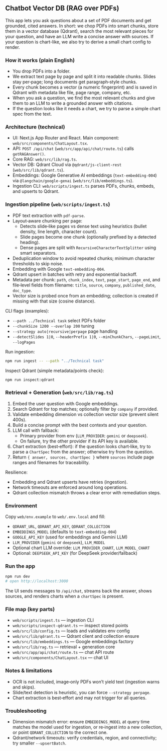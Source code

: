 ## Chatbot Vector DB (RAG over PDFs)

This app lets you ask questions about a set of PDF documents and get grounded, cited answers. In short: we chop PDFs into smart chunks, store them in a vector database (Qdrant), search the most relevant pieces for your question, and have an LLM write a concise answer with sources. If your question is chart-like, we also try to derive a small chart config to render.

### How it works (plain English)
- You drop PDFs into a folder.
- We extract text page by page and split it into readable chunks. Slides stay per‑page; long documents get paragraph‑style chunks.
- Every chunk becomes a vector (a numeric fingerprint) and is saved in Qdrant with metadata like file, page range, company, etc.
- When you ask a question, we find the most relevant chunks and give them to an LLM to write a grounded answer with citations.
- If the question looks like it needs a chart, we try to parse a simple chart spec from the text.

### Architecture (technical)
- UI: Next.js App Router and React. Main component: `web/src/components/ChatLayout.tsx`.
- API: `POST /api/chat` (`web/src/app/api/chat/route.ts`) calls `getRAGAnswer()`.
- Core RAG: `web/src/lib/rag.ts`.
- Vector DB: Qdrant Cloud via `@qdrant/js-client-rest` (`web/src/lib/qdrant.ts`).
- Embeddings: Google Generative AI embeddings (`text-embedding-004`) via `@langchain/google-genai` (`web/src/lib/embeddings.ts`).
- Ingestion CLI: `web/scripts/ingest.ts` parses PDFs, chunks, embeds, and upserts to Qdrant.

### Ingestion pipeline (`web/scripts/ingest.ts`)
- PDF text extraction with `pdf-parse`.
- Layout‑aware chunking per page:
  - Detects slide‑like pages vs dense text using heuristics (bullet density, line length, character count).
  - Slide pages become one chunk (optionally prefixed by a detected heading).
  - Dense pages are split with `RecursiveCharacterTextSplitter` using smart separators.
- Deduplication window to avoid repeated chunks; minimum character thresholds to skip noise.
- Embedding with Google `text-embedding-004`.
- Qdrant upsert in batches with retry and exponential backoff.
- Metadata per chunk: `path`, `chunk_index`, `text`, `page_start`, `page_end`, and file‑level fields from filename: `title`, `source`, `company`, `published_date`, `doc_type`.
- Vector size is probed once from an embedding; collection is created if missing with that size (cosine distance).

CLI flags (examples):
- `--path ../Technical task` select PDFs folder
- `--chunkSize 1200 --overlap 200` tuning
- `--strategy auto|recursive|perpage` page handling
- `--detectSlides 1|0`, `--headerPrefix 1|0`, `--minChunkChars`, `--pageLimit`, `--logPages`

Run ingestion:
```bash
npm run ingest -- --path "../Technical task"
```

Inspect Qdrant (simple metadata/points check):
```bash
npm run inspect:qdrant
```

### Retrieval + Generation (`web/src/lib/rag.ts`)
1) Embed the user question with Google embeddings.
2) Search Qdrant for top matches; optionally filter by `company` if provided.
3) Validate embedding dimension vs collection vector size (prevent silent 400s).
4) Build a concise prompt with the best contexts and your question.
5) LLM call with fallback:
   - Primary provider from env (`LLM_PROVIDER`: `gemini` or `deepseek`).
   - On failure, try the other provider if its API key is available.
6) Chart extraction (best‑effort): if the question looks chart‑like, try to parse a `ChartSpec` from the answer; otherwise try from the question.
7) Return `{ answer, sources, chartSpec }` where `sources` include page ranges and filenames for traceability.

Resilience:
- Embedding and Qdrant upserts have retries (ingestion).
- Network timeouts are enforced around long operations.
- Qdrant collection mismatch throws a clear error with remediation steps.

### Environment
Copy `web/env.example` to `web/.env.local` and fill:
- `QDRANT_URL`, `QDRANT_API_KEY`, `QDRANT_COLLECTION`
- `EMBEDDINGS_MODEL` (defaults to `text-embedding-004`)
- `GOOGLE_API_KEY` (used for embeddings and Gemini LLM)
- `LLM_PROVIDER` (`gemini` or `deepseek`), `LLM_MODEL`
- Optional chart LLM override: `LLM_PROVIDER_CHART`, `LLM_MODEL_CHART`
- Optional: `DEEPSEEK_API_KEY` (for DeepSeek provider/fallback)

### Run the app
```bash
npm run dev
# open http://localhost:3000
```
The UI sends messages to `/api/chat`, streams back the answer, shows sources, and renders charts when a `chartSpec` is present.

### File map (key parts)
- `web/scripts/ingest.ts` — ingestion CLI
- `web/scripts/inspect-qdrant.ts` — inspect stored points
- `web/src/lib/config.ts` — loads and validates env config
- `web/src/lib/qdrant.ts` — Qdrant client and collection ensure
- `web/src/lib/embeddings.ts` — Google embeddings factory
- `web/src/lib/rag.ts` — retrieval + generation core
- `web/src/app/api/chat/route.ts` — chat API route
- `web/src/components/ChatLayout.tsx` — chat UI

### Notes & limitations
- OCR is not included, image‑only PDFs won’t yield text (ingestion warns and skips).
- Slide/text detection is heuristic, you can force `--strategy perpage`.
- Chart extraction is best‑effort and may not trigger for all queries.


### Troubleshooting
- Dimension mismatch error: ensure `EMBEDDINGS_MODEL` at query time matches the model used for ingestion, or re‑ingest into a new collection, or point `QDRANT_COLLECTION` to the correct one.
- Qdrant/network timeouts: verify credentials, region, and connectivity; try smaller `--upsertBatch`.

